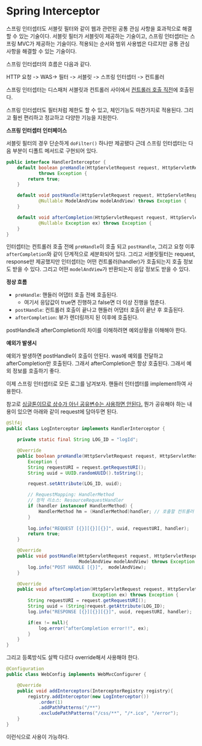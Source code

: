 # Spring Interceptor



스프링 인터셉터도 서블릿 필터와 같이 웹과 관련된 공통 관심 사항을 효과적으로 해결할 수 있는 기술이다. 서블릿 필터가 서블릿이 제공하는 기술이고, 스프링 인터셉터는 스프링 MVC가 제공하는 기술이다. 적용되는 순서와 범위 사용법은 다르지만 공통 관심 사항을 해결할 수 있는 기술이다.



스프링 인터셉터의 흐름은 다음과 같다.

HTTP 요청 -> WAS-> 필터 -> 서블릿 -> 스프링 인터셉터 -> 컨트롤러

스프링 인터셉터는 디스패처 서블릿과 컨트롤러 사이에서 <u>컨트롤러 호출 직전</u>에 호출된다.

스프링 인터셉터도 필터처럼 제한도 할 수 있고, 체인기능도 마찬가지로 적용된다. 그리고 훨씬 편리하고 정교하고 다양한 기능을 지원한다.



**스프링 인터셉터 인터페이스**

서블릿 필터의 경우 단순하게 `doFilter()` 하나만 제공됐다 근데 스프링 인터셉터는 다음 부분이 디폴트 메서드로 구현되어 있다.

```java
public interface HandlerInterceptor {
	default boolean preHandle(HttpServletRequest request, HttpServletResponse response, Object handler)
			throws Exception {
		return true;
	}

	default void postHandle(HttpServletRequest request, HttpServletResponse response, Object handler,
			@Nullable ModelAndView modelAndView) throws Exception {
	}

  	default void afterCompletion(HttpServletRequest request, HttpServletResponse response, Object handler,
			@Nullable Exception ex) throws Exception {
	}
}
```

인터셉터는 컨트롤러 호출 전에 `preHandle`이 호출 되고 `postHandle`, 그리고 요청 이후 `afterCompletion`와 같이 단계적으로 세분화되어 있다. 그리고 서블릿필터는 request, response만 제공했지만 인터셉터는 어떤 컨트롤러(handler)가 호출되는지 호출 정보도 받을 수 있다. 그리고 어떤 `modelAndView`가 반환되는지 응답 정보도 받을 수 있다.



**정상 흐름**

- `preHandle`: 핸들러 어댑터 호출 전에 호출된다.
  - 여기서 응답값이 true면 진행하고 false면 더 이상 진행을 멈춘다.
- `postHandle`: 컨트롤러 호출이 끝나고 핸들러 어댑터 호출이 끝난 후 호출된다.
- `afterCompletion`: 뷰가 렌더링까지 된 이후에 호출된다.



postHandle과 afterCompletion의 차이를 이해하려면 예외상황을 이해해야 한다.

**예외가 발생시**

예외가 발생하면 postHandle이 호출이 안된다. was에 예외를 전달하고 afterCompletion만 호출된다. 그래서 afterCompletion은 항상 호출된다. 그래서 예외 정보를 호출하기 좋다.



이제 스프링 인터셉터로 모든 로그를 남겨보자. 핸들러 인터셉터를 implement하여 사용한다.

참고로 <u>싱글톤이므로 상수가 아닌 공유변수는 사용하면 안된다.</u> 뭔가 공유해야 하는 내용이 있으면 아래와 같이 request에 담아두면 된다.

```java
@Slf4j
public class LogInterceptor implements HandlerInterceptor {

	private static final String LOG_ID = "logId";

	@Override
	public boolean preHandle(HttpServletRequest request, HttpServletResponse response, Object handler) throws
		Exception {
		String requestURI = request.getRequestURI();
		String uuid = UUID.randomUUID().toString();

		request.setAttribute(LOG_ID, uuid);

		// RequestMapping: HandlerMethod
		// 정적 리소스: ResourceRequestHandler
		if (handler instanceof HandlerMethod) {
			HandlerMethod hm = (HandlerMethod)handler; // 호출할 컨트롤러 메서드의 모든 정보가 포함되어 있다.
		}
		
		log.info("REQUEST [{}][{}][{}]", uuid, requestURI, handler);
		return true;
	}

	@Override
	public void postHandle(HttpServletRequest request, HttpServletResponse response, Object handler,
						   ModelAndView modelAndView) throws Exception {
		log.info("POST HANDLE [{}]",  modelAndView);
	}

	@Override
	public void afterCompletion(HttpServletRequest request, HttpServletResponse response, Object handler,
								Exception ex) throws Exception {
		String requestURI = request.getRequestURI();
		String uuid = (String)request.getAttribute(LOG_ID);
		log.info("RESPONSE [{}][{}][{}]", uuid, requestURI, handler);

		if(ex != null){
			log.error("afterCompletion error!!", ex);
		}
	}
}
```

그리고 등록방식도 살짝 다르다 override해서 사용해야 한다.

```java
@Configuration
public class WebConfig implements WebMvcConfigurer {

	@Override
	public void addInterceptors(InterceptorRegistry registry){
		registry.addInterceptor(new LogInterceptor())
			.order(1)
			.addPathPatterns("/**")
			.excludePathPatterns("/css/**", "/*.ico", "/error");
	}
}
```

이런식으로 사용이 가능하다.